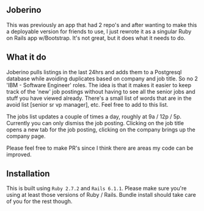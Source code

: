 ## Joberino

This was previously an app that had 2 repo's and after wanting to make this a deployable version for friends to use, I just rewrote it as a singular Ruby on Rails app w/Bootstrap. It's not great, but it does what it needs to do.

<!-- ![dk](https://i.imgur.com/hMfFHoj.gif) -->

## What it do

Joberino pulls listings in the last 24hrs and adds them to a Postgresql database while avoiding duplicates based on company and job title. So no 2 'IBM - Software Engineer' roles. The idea is that it makes it easier to keep track of the 'new' job postings without having to see all the senior jobs and stuff you have viewed already. There's a small list of words that are in the avoid list [senior sr vp manager], etc. Feel free to add to this list.

The jobs list updates a couple of times a day, roughly at 9a / 12p / 5p. Currently you can only dismiss the job posting. Clicking on the job title opens a new tab for the job posting, clicking on the company brings up the company page.

Please feel free to make PR's since I think there are areas my code can be improved.

<!-- ### [LINK TO FRONTEND REPO](https://github.com/denvermullets/joberino-portal-frontend) -->

## Installation

This is built using `Ruby 2.7.2` and `Rails 6.1.1`. Please make sure you're using at least those versions of Ruby / Rails. Bundle install should take care of you for the rest though.
